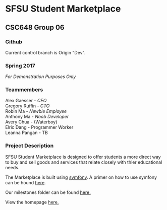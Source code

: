 # SFSU Student Marketplace
## CSC648 Group 06
### Github
Current control branch is  Origin "Dev".
### Spring 2017
*For Demonstration Purposes Only*

### Teammembers
Alex Gaesser - _CEO_  
Gregory Ruffin - _CTO_  
Robin Ma - _Newbie Employee_  
Anthony Ma - _Noob Developer_   
Avery Chua - (Waterboy)   
Elric Dang - Programmer Worker   
Leanna Pangan - TB

### Project Description

SFSU Student Marketplace is designed to offer students a more direct way to buy and sell goods and services that relate closely with thier educational needs. 

The Marketplace is built using [symfony](https://symfony.com). A primer on how to use symfony can be hound [here](https://www.sitepoint.com/symfony-beginners-tutorial/).

Our milestones folder can be found [here.](https://drive.google.com/drive/folders/0Bz3eS0BW4eyUZWRXSXJQM1dpZjQ?usp=sharing)

View the homepage [here.](http://sfsuse.com/~sp17g06/student_swap/web/)






